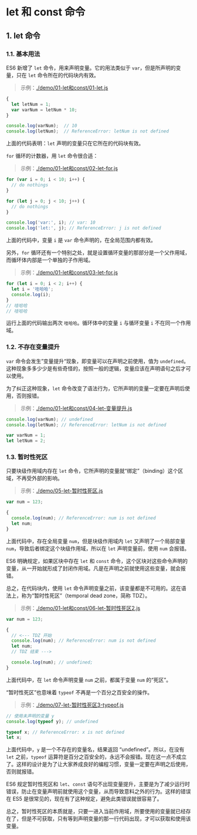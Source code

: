 # let 和 const 命令

## 1. let 命令

### 1.1. 基本用法

ES6 新增了 `let` 命令，用来声明变量。它的用法类似于 `var`，但是所声明的变量，只在 `let` 命令所在的代码块内有效。

>示例：[./demo/01-let和const/01-let.js](./demo/01-let和const/01-let.js)

```javascript
{
  let letNum = 1;
  var varNum = letNum * 10;
}

console.log(varNum);  // 10
console.log(letNum);  // ReferenceError: letNum is not defined
```

上面的代码表明：`let` 声明的变量只在它所在的代码块有效。

`for` 循环的计数器，用 `let` 命令很合适：

>示例：[./demo/01-let和const/02-let-for.js](./demo/01-let和const/02-let-for.js)

```javascript
for (var i = 0; i < 10; i++) {
  // do nothings
}

for (let j = 0; j < 10; j++) {
  // do nothings
}

console.log('var:', i); // var: 10
console.log('let:', j); // ReferenceError: j is not defined
```

上面的代码中，变量 `i` 是 `var` 命令声明的，在全局范围内都有效。

另外，`for` 循环还有一个特别之处，就是设置循环变量的那部分是一个父作用域，而循环体内部是一个单独的子作用域。

>示例：[./demo/01-let和const/03-let-for.js](./demo/01-let和const/03-let-for.js)

```javascript
for (let i = 0; i < 2; i++) {
  let i = '哇哈哈';
  console.log(i);
}
// 哇哈哈
// 哇哈哈
```

运行上面的代码输出两次 `哇哈哈`。循环体中的变量 `i` 与循环变量 `i` 不在同一个作用域。

### 1.2. 不存在变量提升

`var` 命令会发生”变量提升“现象，即变量可以在声明之前使用，值为 `undefined`。这种现象多多少少是有些奇怪的，按照一般的逻辑，变量应该在声明语句之后才可以使用。

为了纠正这种现象，`let` 命令改变了语法行为，它所声明的变量一定要在声明后使用，否则报错。

>示例：[./demo/01-let和const/04-let-变量提升.js](./demo/01-let和const/04-let-变量提升.js)

```javascript
console.log(varNum); // undefined
console.log(letNum); // ReferenceError: letNum is not defined

var varNum = 1;
let letNum = 2;
```

### 1.3. 暂时性死区

只要块级作用域内存在 `let` 命令，它所声明的变量就“绑定”（binding）这个区域，不再受外部的影响。

>示例：[./demo/05-let-暂时性死区.js](./demo/05-let-暂时性死区.js)

```javascript
var num = 123;

{
  console.log(num); // ReferenceError: num is not defined
  let num;
}
```

上面代码中，存在全局变量 `num`，但是块级作用域内 `let` 又声明了一个局部变量 `num`，导致后者绑定这个块级作用域，所以在 `let` 声明变量前，使用 `num` 会报错。

ES6 明确规定，如果区块中存在 `let` 和 `const` 命令，这个区块对这些命令声明的变量，从一开始就形成了封闭作用域。凡是在声明之前就使用这些变量，就会报错。

总之，在代码块内，使用 `let` 命令声明变量之前，该变量都是不可用的。这在语法上，称为“暂时性死区”（temporal dead zone，简称 TDZ）。

>示例：[./demo/01-let和const/06-let-暂时性死区2.js](./demo/01-let和const/06-let-暂时性死区2.js)

```javascript
var num = 123;

{
  // <--- TDZ 开始
  console.log(num); // ReferenceError: num is not defined
  let num;
  // TDZ 结束 --->

  console.log(num); // undefined;
}
```

上面代码中，在 `let` 命令声明变量 `num` 之前，都属于变量 `num` 的“死区”。

“暂时性死区”也意味着 `typeof` 不再是一个百分之百安全的操作。

>示例：[./demo/07-let-暂时性死区3-typeof.js](./demo/07-let-暂时性死区3-typeof.js)

```javascript
// 使用未声明的变量 y
console.log(typeof y); // undefined

typeof x; // ReferenceError: x is not defined
let x;
```

上面代码中，`y` 是一个不存在的变量名，结果返回 “undefined”。所以，在没有 `let` 之前，`typeof` 运算符是百分之百安全的，永远不会报错。现在这一点不成立了。这样的设计是为了让大家养成良好的编程习惯，变量一定要在声明之后使用，否则就报错。

ES6 规定暂时性死区和 `let`、`const` 语句不出现变量提升，主要是为了减少运行时错误，防止在变量声明前就使用这个变量，从而导致意料之外的行为。这样的错误在 ES5 是很常见的，现在有了这种规定，避免此类错误就很容易了。

总之，暂时性死区的本质就是，只要一进入当前作用域，所要使用的变量就已经存在了，但是不可获取，只有等到声明变量的那一行代码出现，才可以获取和使用该变量。
